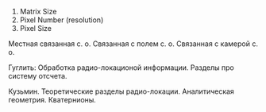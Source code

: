 1) Matrix Size
2) Pixel Number (resolution)
3) Pixel Size


Местная связанная с. о.
Связанная с полем с. о.
Связанная с камерой с. о.


Гуглить: 
Обработка радио-локационой информации. Разделы про систему отсчета. 

Кузьмин. Теоретические разделы радио-локации. 
Аналитическая геометрия. 
Кватернионы. 